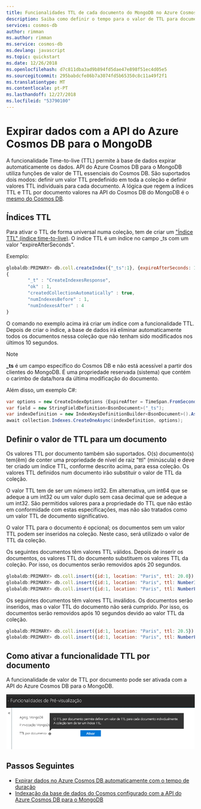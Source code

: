 ```yaml
---
title: Funcionalidades TTL de cada documento do MongoDB no Azure Cosmos DB
description: Saiba como definir o tempo para o valor de TTL para documentos com a API do Azure Cosmos DB para o MongoDB automaticamente removê-los a partir do sistema após um período de tempo.
services: cosmos-db
author: rimman
ms.author: rimman
ms.service: cosmos-db
ms.devlang: javascript
ms.topic: quickstart
ms.date: 12/26/2018
ms.openlocfilehash: d7c811dba3ad9b894fd5dae47e898f51ec4d05e5
ms.sourcegitcommit: 295babdcfe86b7a3074fd5b65350c8c11a49f2f1
ms.translationtype: MT
ms.contentlocale: pt-PT
ms.lasthandoff: 12/27/2018
ms.locfileid: "53790100"
---
```

# <a name="expire-data-with-azure-cosmos-dbs-api-for-mongodb"></a>Expirar dados com a API do Azure Cosmos DB para o MongoDB

A funcionalidade Time-to-live (TTL) permite à base de dados expirar automaticamente os dados. API do Azure Cosmos DB para o MongoDB utiliza funções de valor de TTL essenciais do Cosmos DB. São suportados dois modos: definir um valor TTL predefinido em toda a coleção e definir valores TTL individuais para cada documento. A lógica que regem a índices TTL e TTL por documento valores na API do Cosmos DB do MongoDB é o [mesmo do Cosmos DB](../cosmos-db/mongodb-indexing.md).

## <a name="ttl-indexes"></a>Índices TTL
Para ativar o TTL de forma universal numa coleção, tem de criar um ["Índice TTL" (índice time-to-live)](../cosmos-db/mongodb-indexing.md). O índice TTL é um índice no campo _ts com um valor "expireAfterSeconds".

Exemplo:
```JavaScript
globaldb:PRIMARY> db.coll.createIndex({"_ts":1}, {expireAfterSeconds: 10})
{
        "_t" : "CreateIndexesResponse",
        "ok" : 1,
        "createdCollectionAutomatically" : true,
        "numIndexesBefore" : 1,
        "numIndexesAfter" : 4
}
```

O comando no exemplo acima irá criar um índice com a funcionalidade TTL. Depois de criar o índice, a base de dados irá eliminar automaticamente todos os documentos nessa coleção que não tenham sido modificados nos últimos 10 segundos. 

> [!NOTE]
> **_ts** é um campo específico do Cosmos DB e não está acessível a partir dos clientes do MongoDB. É uma propriedade reservada (sistema) que contém o carimbo de data/hora da última modificação do documento.
>
    
Além disso, um exemplo C#: 

```csharp
var options = new CreateIndexOptions {ExpireAfter = TimeSpan.FromSeconds(10)}; 
var field = new StringFieldDefinition<BsonDocument>("_ts"); 
var indexDefinition = new IndexKeysDefinitionBuilder<BsonDocument>().Ascending(field); 
await collection.Indexes.CreateOneAsync(indexDefinition, options); 
``` 

## <a name="set-time-to-live-value-for-a-document"></a>Definir o valor de TTL para um documento 
Os valores TTL por documento também são suportados. O(s) documento(s) tem(êm) de conter uma propriedade de nível de raiz "ttl" (minúscula) e deve ter criado um índice TTL, conforme descrito acima, para essa coleção. Os valores TTL definidos num documento irão substituir o valor de TTL da coleção.

O valor TTL tem de ser um número int32. Em alternativa, um int64 que se adeque a um int32 ou um valor duplo sem casa decimal que se adeque a um int32. São permitidos valores para a propriedade do TTL que não estão em conformidade com estas especificações, mas não são tratados como um valor TTL de documento significativo.

O valor TTL para o documento é opcional; os documentos sem um valor TTL podem ser inseridos na coleção.  Neste caso, será utilizado o valor de TTL da coleção. 

Os seguintes documentos têm valores TTL válidos. Depois de inserir os documentos, os valores TTL do documento substituem os valores TTL da coleção. Por isso, os documentos serão removidos após 20 segundos.  

```JavaScript 
globaldb:PRIMARY> db.coll.insert({id:1, location: "Paris", ttl: 20.0}) 
globaldb:PRIMARY> db.coll.insert({id:1, location: "Paris", ttl: NumberInt(20)}) 
globaldb:PRIMARY> db.coll.insert({id:1, location: "Paris", ttl: NumberLong(20)}) 
```

Os seguintes documentos têm valores TTL inválidos. Os documentos serão inseridos, mas o valor TTL do documento não será cumprido. Por isso, os documentos serão removidos após 10 segundos devido ao valor TTL da coleção. 

```JavaScript 
globaldb:PRIMARY> db.coll.insert({id:1, location: "Paris", ttl: 20.5}) //TTL value contains non-zero decimal part. 
globaldb:PRIMARY> db.coll.insert({id:1, location: "Paris", ttl: NumberLong(2147483649)}) //TTL value is greater than Int32.MaxValue (2,147,483,648). 
``` 

## <a name="how-to-activate-the-per-document-ttl-feature"></a>Como ativar a funcionalidade TTL por documento

A funcionalidade de valor de TTL por documento pode ser ativada com a API do Azure Cosmos DB para o MongoDB.

![Captura de ecrã da ativação da funcionalidade TTL por documento no Portal](./media/mongodb-ttl/mongodb_portal_ttl.png) 

## <a name="next-steps"></a>Passos Seguintes
* [Expirar dados no Azure Cosmos DB automaticamente com o tempo de duração](../cosmos-db/time-to-live.md)
* [Indexação da base de dados do Cosmos configurado com a API do Azure Cosmos DB para o MongoDB](../cosmos-db/mongodb-indexing.md)
